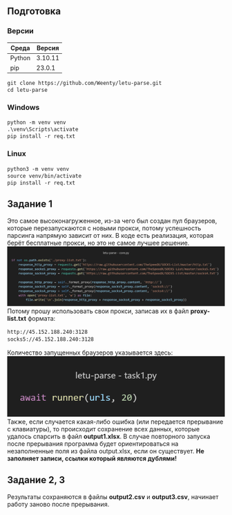 ## Подготовка
### Версии

| Среда  | Версия  |
| ------ | ------- |
| Python | 3.10.11 |
| pip    | 23.0.1  |
 
```shell
git clone https://github.com/Weenty/letu-parse.git
cd letu-parse
```
### Windows
```shell
python -m venv venv
.\venv\Scripts\activate
pip install -r req.txt
```
### Linux
```shell
python3 -m venv venv
source venv/bin/activate
pip install -r req.txt
```
## Задание 1
Это самое высоконагруженное, из-за чего был создан пул браузеров, которые перезапускаются с новыми прокси, потому успешность парсинга напрямую зависит от них. В коде есть реализация, которая берёт бесплатные прокси, но это не самое лучшее решение. 
![proxy init](https://github.com/Weenty/letu-parse/blob/main/screens/Pasted%20image%2020240707144019.png?raw=True)
Потому прошу использовать свои прокси, записав их в файл **proxy-list.txt** формата:
```txt
http://45.152.188.240:3128
socks5://45.152.188.240:3128
```


Количество запущенных браузеров указывается здесь:
![browser count](https://github.com/Weenty/letu-parse/blob/main/screens/Pasted%20image%2020240707144331.png?raw=True)
Также, если случается какая-либо ошибка (или передается прерывание с клавиатуры), то происходит сохранение всех данных, которые удалось спарсить в файл **output1.xlsx**. 
В случае повторного запуска после прерывания программа будет ориентироваться на незаполненные поля из файла output.xlsx, если он существует.
**Не заполняет записи, ссылки который являются дублями!**
## Задание 2, 3
Результаты сохраняются в файлы **output2.csv** и **output3.csv**, начинает работу заново после прерывания.